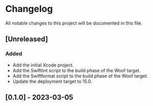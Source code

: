  # Changelog

All notable changes to this project will be documented in this file.

## [Unreleased]

### Added 
- Add the initial Xcode project.
- Add the Swiftlint script to the build phase of the Woof target.
- Add the Swiftformat script to the build phase of the Woof target.
- Update the deployment target to 15.0. 

## [0.1.0] - 2023-03-05
